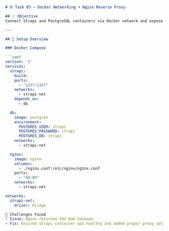 

```markdown
# 🌐 Task 03 – Docker Networking + Nginx Reverse Proxy

## ✅ Objective
Connect Strapi and PostgreSQL containers via Docker network and expose Strapi via Nginx on port 80.

---

## 🧱 Setup Overview

### Docker Compose

```yaml
version: '3'
services:
  strapi:
    build: .
    ports:
      - "1337:1337"
    networks:
      - strapi-net
    depends_on:
      - db

  db:
    image: postgres
    environment:
      POSTGRES_USER: strapi
      POSTGRES_PASSWORD: strapi
      POSTGRES_DB: strapi
    networks:
      - strapi-net

  nginx:
    image: nginx
    volumes:
      - ./nginx.conf:/etc/nginx/nginx.conf
    ports:
      - "80:80"
    networks:
      - strapi-net

networks:
  strapi-net:
    driver: bridge

🧩 Challenges Faced
- Issue: Nginx returned 502 Bad Gateway.
- Fix: Ensured Strapi container was healthy and added proper proxy_set_header.
